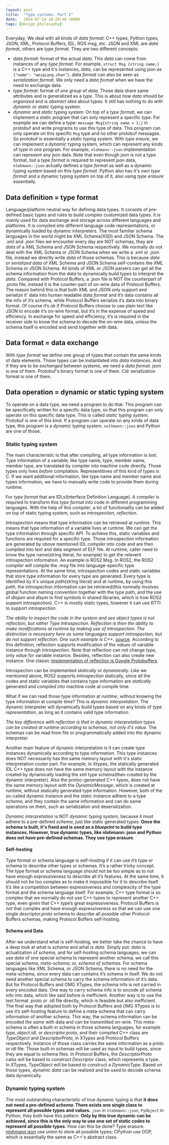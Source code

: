```yaml
---
layout: post
title:  "Type systems: Part I"
date:   2024-07-14 10:20:46 +0800
tags: [design_philosophy]
---
```


Everyday, We deal with all kinds of *data format*: C++ types, Python types, JSON, XML, Protocol Buffers, IDL, ROS msg, etc. JSON and XML are *data format*, others are *type format*. They are two different concepts:

- *data format*: format of the actual *data*. This *data* can come from instances of any *type format*. For example, `struct Msg {string name;}` is a C++ type and it's instances, *data*, can be represented using json as `{"name": "weiqiang.shan"}`. *data format* can also be seen as *serialization format*. We only need a *data format* when we have the need to exchange data.
- *type format*: format of *one group* of *data*. Those data share same attributes and is generalized as a *type*. This is about *how data should be organized* and is *abstract idea* about types. It still has nothing to do with *dynamic* or *static* typing system.
- *dynamic* and *static* typing system: On top of a *type format*, we can implement a *static* program that can only represent a specific *type*. For example we can define a type: `message Msg{string name = 1;}` in protobuf and write programs to use this type of data. This program can only operate on this specific `Msg` type and no other protobuf messages. So protobuf is essentially a *static typing system*. With *type eraure*, we can implement a *dynamic* typing system, which can represent any kinds of type in one program. For example, `nlohmann::json` implementation can represent any json data. Note that even though json is not a type format, but a *type format* is required to represent json data, `nlohmann::json` actually defines a *type format* as well as a dynamic typing system based on this *type format*. Python also has it's own *type format* and a dynamic typing system on top of it, also using *type erasure* essentially.


## Data definition = type format

Language/platform neutral way for defining data types. It consists of pre-defined basic types and rules to build complex customized data types. It is mainly used for data exchange and storage across different languages and platforms. It is compiled into different language code representations, or dynamically loaded by dynamic interpreters.  The most familiar schema languages in the world might be XML Schema(XSD) and JSON Schema. The .xml and .json files we encounter every day are NOT schemas, they are *data* of a XML Schema and JSON Schema respectively. We normally do not deal with the XML Schema or JSON Schema when we write a .xml or .json file, instead we directly write *data* of those schemas. This is because *data* or *serialized data* of  XML Schema and JSON Schema self-contains the XML Schema or JSON Schema. All kinds of XML or JSON parsers can get all the schema information from the *data* to dynamically build types to interpret the *data*. Compared with Protocol Buffers, a .json file is NOT the counterpart of .proto file, instead it is the counter-part of on-wire data of Protocol Buffers. The reason behind this is that both XML and JSON only support and serialize it’ data into human readable *data format* and it’s data contains all the info of it’s schema, while Protocol Buffers serialize it’s data into binary format. Of course it’s ok if Protocol Buffers choose to use plain text like JSON to encode it’s on-wire format, but it’s in the expense of speed and efficiency. In exchange for speed and efficiency, it’s is required in the receiver side to know the schema to decode the on-wire data, unless the schema itself is encoded and send together with data.

## Data format = data exchange

With *type format* we define one group of types that contain the same kinds of data elements. Those types can be instantiated into *data instances*. And if they are to be *exchanged* between systems, we need a *data format*. json is one of them. Protobuf's binary format is one of them. Cdr serialization format is one of them.


## Data operation = dynamic or static typing system

To operate on a data type, we need a program to do that. This program can be specifically written for a specific data type, so that this program can only operate on this specific data type. This is called *static typing system*.  Protobuf is one of this kind. If a program can operate on any kinds of data type, this program is a *dynamic typing system*. `nolhmann::json` and Python are one of those.


### Static typing system

The main characteristic is that after compiling, all type information is lost. Type information of a variable, like type name, type, member name, member type, are translated by compiler into machine code directly. Those types only lives *before* compilation. Representitives of this kind of types is C. If we want additional information, like type name and member name and types information, we have to manually write code to provide them during runtime.

For *type format* that are IDLs(Interface Definition Language). A *compiler* is requried to transform this *type format* into code in different programming languages. With the help of this *compiler*, a lot of functionality can be added on top of static typing system, such as *introspection*, *reflection*.

*Introspection* means that type information can be retrieved at *runtime*. This means that type information of a variable lives at runtime. We can get the type information through specific API. To achieve this, static variables and functions are required for a specific type. Those *introspection* information are generated by obove mentioned IDL *compiler* into code and are then compiled into text and data segment of ELF file. At runtime, caller need to know the type name(string literal, for example) to get the relevent introspection information. An example is ROS2 Msg. In ROS2, the ROS2 *compiler* will compile the *.msg* file into language-specific type representations. At the same time, introspection codes and static variables that store type information for every type are generated. Every type is identified by it's unique *path*(string literal) and at runtime, by using this *path*, the introspection information can be retrieved(this normally involves global function naming convention together with the type path, and the use of *dlopen* and *dlsym* to find symbols in shared libraries, which is how ROS2 support introspection). C++ is mostly static types, however it can use RTTI to support *introspection*.

*The ability to inspect the code in the system and see object types is not reflection, but rather Type Introspection. Reflection is then the ability to make modifications at runtime by making use of introspection. The distinction is necessary here as some languages support introspection, but do not support reflection. One such example is C++.* [source](https://stackoverflow.com/questions/37628/what-is-reflection-and-why-is-it-useful). According to this definition, reflection supports modification of the *values* of variable instance through *introspection*. Note that reflection can not change *type*, only *value* for variable instance. Besides, reflection can also create new instance. One classic [implementation of reflection is Google Protobuffers](https://shan-weiqiang.github.io/2025/06/14/protobuf-reflection.html).

Introspection can be implemented *statically* or *dynamically*. Like we mentioned above, ROS2 supports *introspection*  statically, since all the codes and static variables that contains type information are *statically* generated and compiled into machine code at compile time.

What if we can read those type information at *runtime*, without knowing the type information at compile time? This is *dynamic interpretation*. The dynamic interpreter will dynamically build types based on any kinds of *type representation*, as long as it contains valid type information. 

*The key difference with reflection is that in dynamic interpretation types can be created at runtime according to schemas, not only it's value.*  The schemas can be read from file or programmatically added into the dynamic interpreter. 

Another main feature of dynamic interpretation is it can create type instances dynamically according to type information. This type instances does NOT necessarily has the same memory layout with it's static interpretation couter part. For example, in Xtypes, the statically generated IDL C++ type does not have the same memory layout with the instance created by dynamically loading the xml type schema(then created by the dynamic interpreter). Also the protoc-generated C++ types, does not have the same memory layout with the *DynamicMessage*, which is created at runtime, without statically generated type information. However, both of the so-called dynamic instance and the static instance adhere to a type *schema*, and they contain the same information and can do same operations on them, such as serialization and deserialization. 

*Dynamic interpretation* is NOT *dynamic typing system*, because it must adhere to a pre-defined *schema*, just like static generated types. **Once the schema is built, it's fixed and is used as a *blueprint* to build type instances. However, true dynamic types, like nlohmann::json and Python does not have pre-defined schemas. They use type erasure**.


#### Self-hosting

Type format or schema language is self-hosting if it can use  it’s type or schema to describe  other types or schemas. It’s a rather tricky concept. The type format or schema language should not be too simple as to not have enough expressiveness to describe all it’s features. At the same time, it should not be too complex as to make it impossible for it to describe itself. It’s like a competition between expressiveness and complexcity of the type format and the schema language itself. For example, C++ type format is so complex that we normally do not use C++ types to represent another C++ type, even given that C++ type’s great expressiveness. Protocol Buffers is not that complex and have enough expressiveness so that we can use one single *descriptor.proto* schema to describe all possible other Protocol Buffers schemas, making Protocol Buffers self-hosting.


#### Schema and Data

After we understand what is self-hosting, we better take the chance to have a deep look at what is *schema*  and what is *data*. Simply put: *data* is actualization of *schema,* and for self-hosting schema languages, we can use *data*  of one special schema to represent another schema, we call this special schema, *meta-schema*, or, *schema of schemas*. For schema languages like XML Schema, or JSON Schema, there is no need for the meta-schema, since every data can contains it’s schema in itself. We do not need another special schema to carry the schema information of it’s data. But for Protocol Buffers and OMG XTypes, the schema info is not carried in every encoded data. One way to carry schema info is to encode all schema info into data, which like said before is inefficient. Another way is to use the text format .proto or .idl file directly, which is feasible but also inefficient. The final way that adopted both by Protocol Buffers and OMG XTypes is to use it’s self-hosting feature to define a meta-schema that can carry information of another schema. This way, the schema information can be encoded *the same* with data and can be transmitted on-wire. This meta-schema is often a built-in schema in those schema languages, for example *type_object.idl*, or *descriptor.proto*, and their compiled C++ class are *TypeObject* and *DescriptorProto,* in XTypes and Protocol Buffers respectively. Instance of those class carries the same information as a proto or idl file. Those built-in schemas will be used as input to build types, since they are equal to schema files. In Protocol Buffers, the *DescriptorProto* calss will be based to construct *Descriptor* class, which represents a type. In XTypes, *TypeObject* will be based to construct a *DynamicType*. Based on those types, *dynamic data* can be realized and be used to decode schema data dynamically.


### Dynamic typing system

The most outstanding characteristic of true dynamic typing is that **it does not need a pre-defined *schema*. There exists one single class to represent all possible types and values.** `json` in `nlohmann::json`, `PyObject` in Python, they both have this pattern. **Only by this true dynamic can be achieved, since this is the only way to use one set of static codes to represent all possible types**. How can this be done? Type erasure. [nlohmann json](https://github.com/nlohmann/json) use union to store all possbile types; CPython use OOP, which is essentially the same as C++'s abstract class. 
